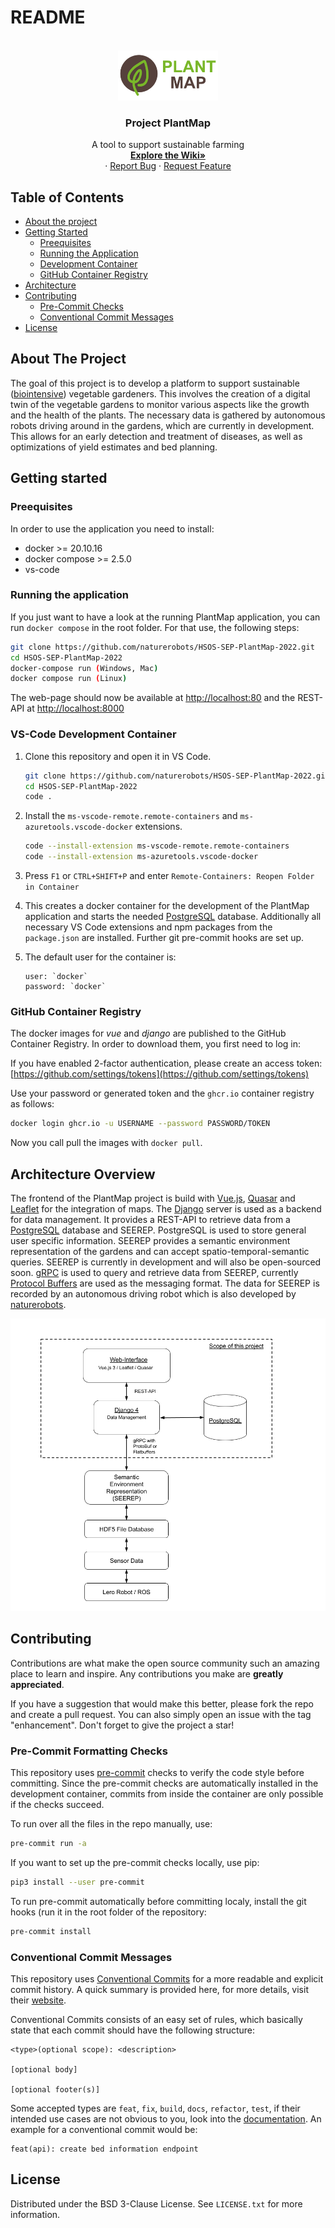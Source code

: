 # README

<!--
The following template was used to create this README:
https://github.com/othneildrew/Best-README-Template

MIT License

Copyright (c) 2021 Othneil Drew

Permission is hereby granted, free of charge, to any person obtaining a copy
of this software and associated documentation files (the "Software"), to deal
in the Software without restriction, including without limitation the rights
to use, copy, modify, merge, publish, distribute, sublicense, and/or sell
copies of the Software, and to permit persons to whom the Software is
furnished to do so, subject to the following conditions:

The above copyright notice and this permission notice shall be included in all
copies or substantial portions of the Software.

THE SOFTWARE IS PROVIDED "AS IS", WITHOUT WARRANTY OF ANY KIND, EXPRESS OR
IMPLIED, INCLUDING BUT NOT LIMITED TO THE WARRANTIES OF MERCHANTABILITY,
FITNESS FOR A PARTICULAR PURPOSE AND NONINFRINGEMENT. IN NO EVENT SHALL THE
AUTHORS OR COPYRIGHT HOLDERS BE LIABLE FOR ANY CLAIM, DAMAGES OR OTHER
LIABILITY, WHETHER IN AN ACTION OF CONTRACT, TORT OR OTHERWISE, ARISING FROM,
OUT OF OR IN CONNECTION WITH THE SOFTWARE OR THE USE OR OTHER DEALINGS IN THE
SOFTWARE.
-->

<br />
<div align="center">
  <a href="https://github.com/othneildrew/Best-README-Template">
    <img src="docs/imgs/plant-map-logo.png" alt="Logo">
  </a>

  <h3 align="center">Project PlantMap</h3>

  <p align="center">
    A tool to support sustainable farming
    <br />
    <a href="https://github.com/naturerobots/HSOS-SEP-PlantMap-2022/wiki"><strong>Explore the Wiki»</strong></a>
    <br />
    ·
    <a href="https://github.com/naturerobots/HSOS-SEP-PlantMap-2022/issues">Report Bug</a>
    ·
    <a href="https://github.com/naturerobots/HSOS-SEP-PlantMap-2022/issues">Request Feature</a>
  </p>
</div>

## Table of Contents

- [About the project](#about-the-project)
- [Getting Started](#getting-started)
  - [Preequisites](#preequisites)
  - [Running the Application](#running-the-application)
  - [Development Container](#vs-code-development-container)
  - [GitHub Container Registry](#github-container-registry)
- [Architecture](#architecture-overview)
- [Contributing](#contributing)
  - [Pre-Commit Checks](#pre-commit-formatting-checks)
  - [Conventional Commit Messages](#conventional-commit-messages)
- [License](#license)

## About The Project

The goal of this project is to develop a platform to support sustainable
([biointensive]()) vegetable gardeners. This involves the creation of a digital
twin of the vegetable gardens to monitor various aspects like the growth and the
health of the plants. The necessary data is gathered by autonomous robots
driving around in the gardens, which are currently in development. This allows for
an early detection and treatment of diseases, as well as optimizations of yield
estimates and bed planning.

## Getting started

### Preequisites

In order to use the application you need to install:

- docker >= 20.10.16
- docker compose >= 2.5.0
- vs-code

### Running the application

If you just want to have a look at the running PlantMap application, you can run
`docker compose` in the root folder. For that use, the following steps:

```sh
git clone https://github.com/naturerobots/HSOS-SEP-PlantMap-2022.git
cd HSOS-SEP-PlantMap-2022
docker-compose run (Windows, Mac)
docker compose run (Linux)
```

The web-page should now be available at
[http://localhost:80](http://localhost:80) and the REST-API at
[http://localhost:8000](http://localhost:8000)

### VS-Code Development Container

1. Clone this repository and open it in VS Code.

   ```sh
   git clone https://github.com/naturerobots/HSOS-SEP-PlantMap-2022.git
   cd HSOS-SEP-PlantMap-2022
   code .
   ```

2. Install the `ms-vscode-remote.remote-containers` and
   `ms-azuretools.vscode-docker` extensions.

   ```sh
   code --install-extension ms-vscode-remote.remote-containers
   code --install-extension ms-azuretools.vscode-docker
   ```

3. Press `F1` or `CTRL+SHIFT+P` and enter `Remote-Containers: Reopen Folder in Container`
4. This creates a docker container for the development of the PlantMap application and
   starts the needed [PostgreSQL](ttps://www.postgresql.org/) database. Additionally
   all necessary VS Code extensions and npm packages from the `package.json` are
   installed. Further git pre-commit hooks are set up.
5. The default user for the container is:

   ```
   user: `docker`
   password: `docker`
   ```

### GitHub Container Registry

The docker images for _vue_ and _django_ are published to the
GitHub Container Registry. In order to download them, you first need to log in:

If you have enabled 2-factor authentication, please create an access token:
[https://github.com/settings/tokens](https://github.com/settings/tokens)

Use your password or generated token and the `ghcr.io` container registry as
follows:

```bash
docker login ghcr.io -u USERNAME --password PASSWORD/TOKEN
```

Now you call pull the images with `docker pull`.

## Architecture Overview

The frontend of the PlantMap project is build with [Vue.js](https://vuejs.org/),
[Quasar](https://quasar.dev/) and [Leaflet](https://leafletjs.com/) for the
integration of maps. The [Django](https://www.djangoproject.com/) server is used
as a backend for data management. It provides a REST-API to retrieve data
from a [PostgreSQL](https://www.postgresql.org/download/) database and SEEREP.
PostgreSQL is used to store general user specific information. SEEREP provides a
semantic environment representation of the gardens and can accept
spatio-temporal-semantic queries. SEEREP is currently in development and will also
be open-sourced soon. [gRPC](https://grpc.io/) is used to query and retrieve
data from SEEREP, currently [Protocol
Buffers](https://developers.google.com/protocol-buffers) are used as the
messaging format. The data for SEEREP is recorded by an autonomous driving robot which is also developed by [naturerobots](https://naturerobots.de/).

![](docs/imgs/plant-map-architecture.png)

## Contributing

Contributions are what make the open source community such an amazing place to
learn and inspire. Any contributions you make are **greatly appreciated**.

If you have a suggestion that would make this better, please fork the repo and
create a pull request. You can also simply open an issue with the tag
"enhancement". Don't forget to give the project a star!

### Pre-Commit Formatting Checks

This repository uses [pre-commit](https://pre-commit.com/) checks to verify the
code style before committing. Since the pre-commit checks are automatically
installed in the development container, commits from inside the container are
only possible if the checks succeed.

To run over all the files in the repo manually, use:

```bash
pre-commit run -a
```

If you want to set up the pre-commit checks locally, use pip:

```bash
pip3 install --user pre-commit
```

To run pre-commit automatically before committing localy, install the git hooks
(run it in the root folder of the repository:

```bash
pre-commit install
```

### Conventional Commit Messages

This repository uses [Conventional
Commits](https://www.conventionalcommits.org/en/v1.0.0/) for a more readable and
explicit commit history. A quick summary is provided here, for more details,
visit their [website](https://www.conventionalcommits.org/en/v1.0.0/).

Conventional Commits consists of an easy set of rules, which basically state
that each commit should have the following structure:

```
<type>(optional scope): <description>

[optional body]

[optional footer(s)]
```

Some accepted types are `feat`, `fix`, `build`, `docs`, `refactor`, `test`, if
their intended use cases are not obvious to you, look into the
[documentation](https://www.conventionalcommits.org/en/v1.0.0/). An example for
a conventional commit would be:

```
feat(api): create bed information endpoint
```

## License

Distributed under the BSD 3-Clause License. See `LICENSE.txt` for more
information.
